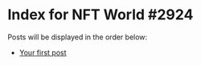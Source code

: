 # Index for NFT World #2924
Posts will be displayed in the order below:

- [Your first post](./001-first.md)

